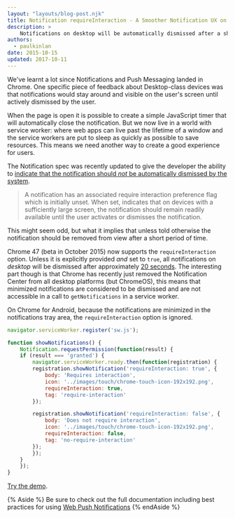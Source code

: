 ```yaml
---
layout: "layouts/blog-post.njk"
title: Notification requireInteraction - A Smoother Notification UX on Desktop
description: >
    Notifications on desktop will be automatically dismissed after a short period of time.
authors:
  - paulkinlan
date: 2015-10-15
updated: 2017-10-11
---
```


We've learnt a lot since Notifications and Push Messaging landed in Chrome. One
specific piece of feedback about Desktop-class devices was that notifications
would stay around and visible on the user's screen until actively dismissed by the user.

When the page is open it is possible to create a simple JavaScript timer that will automatically
close the notification. But we now live in a world with service worker: where web apps can
live past the lifetime of a window and the service workers are put to sleep as quickly as possible
to save resources. This means we need another way to create a good experience for users.

The Notification spec was recently updated to give the developer the ability to
[indicate that the notification should _not_ be automatically dismissed by the system](https://notifications.spec.whatwg.org/#require-interaction-preference-flag).

> A notification has an associated require interaction preference flag which is initially
> unset. When set, indicates that on devices with a sufficiently large screen, the notification
> should remain readily available until the user activates or dismisses the notification.

This might seem odd, but what it implies that unless told otherwise the notification
should be removed from view after a short period of time.

Chrome 47 (beta in October 2015) now supports the `requireInteraction` option. Unless it is explicitly
provided *and* set to `true`, all notifications on *desktop* will be dismissed after
approximately [20 seconds](https://crbug.com/530697#c9). The interesting part though is that Chrome has
recently just removed the Notification Center from all desktop platforms (but ChromeOS), this means that
minimized notifications are considered to be dismissed and are not accessible in a call to `getNotifications`
in a service worker.

On Chrome for Android, because the notifications are minimized in the notifications tray area, the
`requireInteraction` option is ignored.

```js
navigator.serviceWorker.register('sw.js');

function showNotifications() {
    Notification.requestPermission(function(result) {
    if (result === 'granted') {
        navigator.serviceWorker.ready.then(function(registration) {
        registration.showNotification('requireInteraction: true', {
            body: 'Requires interaction',
            icon: '../images/touch/chrome-touch-icon-192x192.png',
            requireInteraction: true,
            tag: 'require-interaction'
        });

        registration.showNotification('requireInteraction: false', {
            body: 'Does not require interaction',
            icon: '../images/touch/chrome-touch-icon-192x192.png',
            requireInteraction: false,
            tag: 'no-require-interaction'
        });
        });
    }
    });
}
```

[Try the demo](https://googlechrome.github.io/samples/notifications/requireInteraction.html).

{% Aside %}
Be sure to check out the full documentation including best practices for using [Web Push Notifications](https://web.dev/notifications)
{% endAside %}
